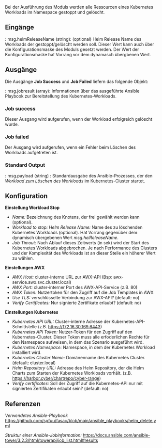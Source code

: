 Bei der Ausführung des Moduls werden alle Ressourcen eines Kubernetes Workloads im Namespace gestoppt und gelöscht.

## **Eingänge**

: msg.helmReleaseName (string): (optional) Helm Release Name des Workloads der gestoppt/gelöscht werden soll. 
Dieser Wert kann auch über die Konfigurationsmaske des Moduls gesetzt werden. 
Der Wert der Konfigurationsmaske hat Vorrang vor dem dynamasch übergbenen Wert.

## **Ausgänge**

Die Ausgänge **Job Success** und **Job Failed** liefern das folgende Objekt:

: msg.jobresult (array): Informationen über das ausgeführte Ansible Playbook zur Bereitstellung des Kubernetes-Workloads.

### Job success

Dieser Ausgang wird aufgerufen, wenn der Workload erfolgreich gelöscht wurde.

### Job failed

Der Ausgang wird aufgerufen, wenn ein Fehler beim Löschen des Workloads aufgetreten ist.

### Standard Output

: msg.payload (string) : Standardausgabe des Ansible-Prozesses, der den *Workload zum Löschen des Workloads* im Kubernetes-Cluster startet.

## **Konfiguration**

**Einstellung Workload Stop**

- *Name:* Bezeichnung des Knotens, der frei gewählt werden kann (optional).
- *Workload to stop: Helm Release Name:* Name des zu löschenden Kubernetes Workloads (optional). Hat Vorrang gegenüber dem dynamisch übergebenen Wert *msg.helReleaseName*.
- *Job Timout:* Nach Ablauf dieses Zeitwerts (in sek) wird der Start des Kubernetes Workloads 
abgebrochen. Je nach Performance des Clusters und der Komplexität des Workloads ist an dieser Stelle 
ein höherer Wert zu wählen.

**Einstellungen AWX** 

- *AWX Host:* cluster-interne URL zur AWX-API (Bsp: awx-service.awx.svc.cluster.local)
- *AWX Port:* cluster-interner Port des AWX-API-Service (z.B. 80)
- *AWX Token:* Nutzertoken für den Zugriff auf die Job Templates in AWX
- *Use TLS:* verschlüsselte Verbindung zur AWX-API? (default: no)
- *Verify Certificates:* Nur signierte Zertifikate erlaubt? (default: no)

**Einstellungen Kubernetes**

- *Kubernetes API URL:* Cluster-interne Adresse der Kubernetes-API-Schnittstelle  (z.B. https://172.16.30.169:6443)
- *Kubernetes API Token:* Nutzer-Token für den Zugriff auf den Kubernetes-Cluster. Dieser Token muss alle erfoderlichen Rechte für den Namespace aufweisen,
in dem das Szenario ausgeführt wird.
- *Kubernetes Namespace:* Namespace, in dem der Kubernetes Workload installiert wird.
- *Kubernetes Cluster Name:* Domänenname des Kubernetes Cluster. (default: cluster.local)
- *Helm Repository URL:* Adresse des Helm Repository, der die Helm Charts zum Starten der 
Kubernetes Workloads vorhält. (z.B. https://harbor.cyber/chartrepo/cyber-range)
- *Verify certificates:* Soll der Zugriff auf die Kubernetes-API nur mit signierten Zertifikaten 
erlaubt sein? (default: no)

## **Referenzen**

*Verwendetes Ansible-Playbook*
https://github.com/spfuu/fasac/blob/main/ansible_playbooks/helm_delete.yml

*Struktur einer Ansible-Jobinformation:* 
https://docs.ansible.com/ansible-tower/3.2.3/html/towerapi/job_list.html#results
